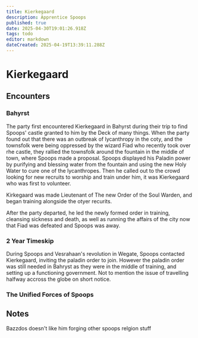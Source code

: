 ```yaml
---
title: Kierkegaard
description: Apprentice Spoops 
published: true
date: 2025-04-30T19:01:26.918Z
tags: todo
editor: markdown
dateCreated: 2025-04-19T13:39:11.288Z
---
```


# Kierkegaard



## Encounters

### Bahyrst
The party first encountered Kierkegaard in Bahyrst during their trip to find Spoops' castle granted to him by the Deck of many things. 
When the party found out that there was an outbreak of lycanthropy in the coty, and the townsfolk were being oppressed by the wizard Fiad who recently took over rhe castle, they rallied the townsfolk around the fountain in the middle of town, where Spoops made a proposal. Spoops displayed his Paladin power by purifying and blessing water from the fountain and using the new Holy Water to cure one of the lycanthropes. Then he called out to the crowd looking for new recruits to worship and train under him, it was Kierkegaard who was first to volunteer.

Kirkegaard was made Lieutenant of The new Order of the Soul Warden, and began training alongside the otyer recurits.

After the party departed, he led the newly formed order in training, cleansing sickness and death, as well as running the affairs of the city now that Fiad was defeated and Spoops was away. 

### 2 Year Timeskip
During Spoops and Vesrahaan's revolution in Wegate, Spoops contacted Kierkegaard, inviting the paladin order to join. However the paladin order was still needed in Bahryst as they were in the middle of training, and setting up a functioning government. Not to mention the issue of travelling halfway accross the globe on short notice.

### The Unified Forces of Spoops




## Notes
Bazzdos doesn't like him forging
other spoops relgion stuff